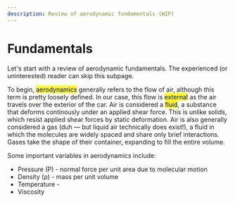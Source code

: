 ```yaml
---
description: Review of aerodynamic fundamentals (WIP)
---
```


# Fundamentals

Let's start with a review of aerodynamic fundamentals. The experienced (or uninterested) reader can skip this subpage.

To begin, <mark style="color:blue;">aerodynamics</mark> generally refers to the flow of air, although this term is pretty loosely defined. In our case, this flow is <mark style="color:blue;">external</mark> as the air travels over the exterior of the car. Air is considered a <mark style="color:blue;">fluid</mark>, a substance that deforms continously under an applied shear force. This is unlike solids, which resist applied shear forces by static deformation. Air is also generally considered a gas (duh — but liquid air technically does exist!), a fluid in which the molecules are widely spaced and share only brief interactions. Gases take the shape of their container, expanding to fill the entire volume.

Some important variables in aerodynamics include:

* Pressure (P) - normal force per unit area due to molecular motion
* Density (ρ) - mass per unit volume
* Temperature -&#x20;
* Viscosity

